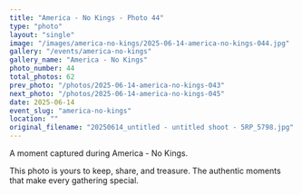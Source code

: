 ```yaml
---
title: "America - No Kings - Photo 44"
type: "photo"
layout: "single"
image: "/images/america-no-kings/2025-06-14-america-no-kings-044.jpg"
gallery: "/events/america-no-kings"
gallery_name: "America - No Kings"
photo_number: 44
total_photos: 62
prev_photo: "/photos/2025-06-14-america-no-kings-043"
next_photo: "/photos/2025-06-14-america-no-kings-045"
date: 2025-06-14
event_slug: "america-no-kings"
location: ""
original_filename: "20250614_untitled - untitled shoot - 5RP_5798.jpg"
---
```


A moment captured during America - No Kings.

This photo is yours to keep, share, and treasure. The authentic moments that make every gathering special.